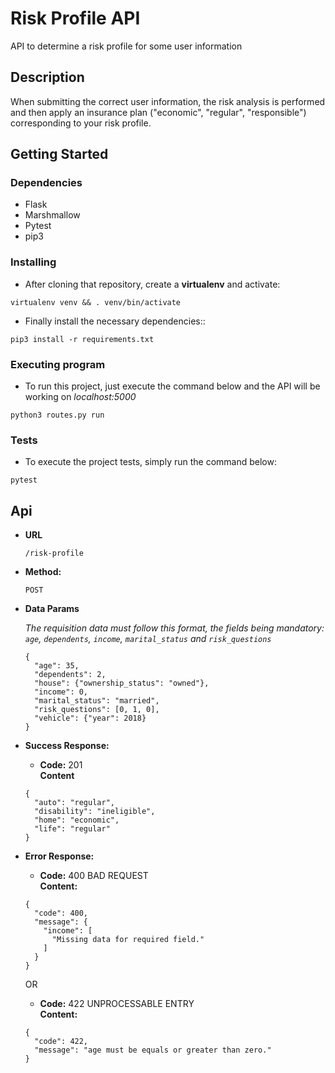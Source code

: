 # Risk Profile API

API to determine a risk profile for some user information

## Description

When submitting the correct user information, the risk analysis is performed and then apply an insurance plan ("economic", "regular", "responsible") corresponding to your risk profile.

## Getting Started

### Dependencies

* Flask
* Marshmallow
* Pytest
* pip3

### Installing

* After cloning that repository, create a **virtualenv** and activate:
```
virtualenv venv && . venv/bin/activate
```

* Finally install the necessary dependencies::
```
pip3 install -r requirements.txt
```

### Executing program

* To run this project, just execute the command below and the API will be working on _localhost:5000_
```
python3 routes.py run
```

### Tests

* To execute the project tests, simply run the command below:
```
pytest
```

**Api**
----

* **URL**

  `/risk-profile`

* **Method:**

  `POST`

* **Data Params**

  _The requisition data must follow this format, the fields being mandatory: `age`, `dependents`, `income`, `marital_status` and `risk_questions`_

  ```
  {
    "age": 35,
    "dependents": 2,
    "house": {"ownership_status": "owned"},
    "income": 0,
    "marital_status": "married",
    "risk_questions": [0, 1, 0],
    "vehicle": {"year": 2018}
  }
  ```

* **Success Response:**

  * **Code:** 201 <br />
    **Content**

  ```
  {
    "auto": "regular",
    "disability": "ineligible",
    "home": "economic",
    "life": "regular"
  }
  ```

* **Error Response:**

  * **Code:** 400 BAD REQUEST <br />
    **Content:**

  ```
  {
    "code": 400,
    "message": {
      "income": [
        "Missing data for required field."
      ]
    }
  }
  ```

  OR

  * **Code:** 422 UNPROCESSABLE ENTRY <br />
    **Content:**

  ```
  {
    "code": 422,
    "message": "age must be equals or greater than zero."
  }
  ```
